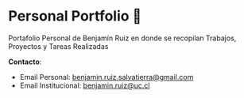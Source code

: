 # Personal Portfolio 🍃
Portafolio Personal de Benjamín Ruiz en donde se recopilan Trabajos, Proyectos y Tareas Realizadas

**Contacto**:
* Email Personal: benjamin.ruiz.salvatierra@gmail.com
* Email Institucional: benjamin.ruiz@uc.cl
